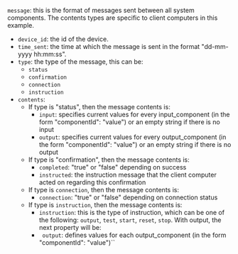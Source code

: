 `message`: this is the format of messages sent between all system components.
 The contents types are specific to client computers in this example. 

- `device_id`: the id of the device. 
- `time_sent`: the time at which the message is sent in the format "dd-mm-yyyy hh:mm:ss".
- `type`: the type of the message, this can be:
    - `status`
    - `confirmation`
    - `connection`
    - `instruction`
- `contents`:
    - If type is "status", then the message contents is:
        - `input`: specifies current values for every input_component (in the form "componentId": "value") or an empty string if there is no input 
        - `output`: specifies current values for every output_component (in the form "componentId": "value") or an empty string if there is no output 
    - If type is "confirmation", then the message contents is:
        - `completed`: "true" or "false" depending on success
        - `instructed`: the instruction message that the client computer acted on regarding this confirmation
    - If type is `connection`, then the message contents is:
        - `connection`: "true" or "false" depending on connection status 
    - If type is `instruction`, then the message contents is:
        - `instruction`: this is the type of instruction, which can be one of the following:
            `output`, `test`, `start`, `reset`, `stop`. With output, the next property will be:
        - ` output`: defines values for each output_component (in the form "componentId": "value")``
